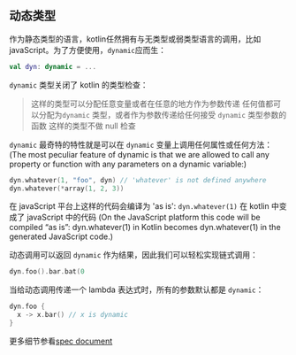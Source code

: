 ## 动态类型
作为静态类型的语言，kotlin任然拥有与无类型或弱类型语言的调用，比如 javaScript。为了方便使用，`dynamic`应而生：

```kotlin
val dyn: dynamic = ...
```

`dynamic` 类型关闭了 kotlin 的类型检查：

>这样的类型可以分配任意变量或者在任意的地方作为参数传递
>任何值都可以分配为`dynamic` 类型，或者作为参数传递给任何接受 `dynamic` 类型参数的函数
>这样的类型不做 null 检查

`dynamic` 最奇特的特性就是可以在 `dynamic` 变量上调用任何属性或任何方法：
(The most peculiar feature of dynamic is that we are allowed to call any property or function with any parameters on a dynamic variable:)
```kotlin
dyn.whatever(1, "foo", dyn) // 'whatever' is not defined anywhere
dyn.whatever(*array(1, 2, 3))
```

在 javaScript 平台上这样的代码会编译为 'as is': `dyn.whatever(1)` 在 kotlin 中变成了 javaScript 中的代码
(On the JavaScript platform this code will be compiled “as is”: dyn.whatever(1) in Kotlin becomes dyn.whatever(1) in the generated JavaScript code.)

动态调用可以返回 `dynamic` 作为结果，因此我们可以轻松实现链式调用：

```kotlin
dyn.foo().bar.bat(0
```

当给动态调用传递一个 lambda 表达式时，所有的参数默认都是 `dynamic`：

```kotlin
dyn.foo {
  x -> x.bar() // x is dynamic
}
```

更多细节参看[spec document](https://github.com/JetBrains/kotlin/blob/master/spec-docs/dynamic-types.md)
